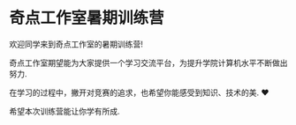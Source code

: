 # 奇点工作室暑期训练营

欢迎同学来到奇点工作室的暑期训练营!

奇点工作室期望能为大家提供一个学习交流平台，为提升学院计算机水平不断做出努力.

在学习的过程中，撇开对竞赛的追求，也希望你能感受到知识、技术的美. ❤

希望本次训练营能让你学有所成.
